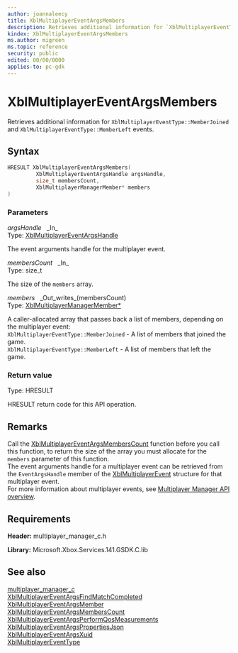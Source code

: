 ```yaml
---
author: joannaleecy
title: XblMultiplayerEventArgsMembers
description: Retrieves additional information for `XblMultiplayerEventType::MemberJoined` and `XblMultiplayerEventType::MemberLeft` events.
kindex: XblMultiplayerEventArgsMembers
ms.author: migreen
ms.topic: reference
security: public
edited: 00/00/0000
applies-to: pc-gdk
---
```


# XblMultiplayerEventArgsMembers  

Retrieves additional information for `XblMultiplayerEventType::MemberJoined` and `XblMultiplayerEventType::MemberLeft` events.  

## Syntax  
  
```cpp
HRESULT XblMultiplayerEventArgsMembers(  
         XblMultiplayerEventArgsHandle argsHandle,  
         size_t membersCount,  
         XblMultiplayerManagerMember* members  
)  
```  
  
### Parameters  
  
*argsHandle* &nbsp;&nbsp;\_In\_  
Type: [XblMultiplayerEventArgsHandle](../handles/xblmultiplayereventargshandle.md)  
  
The event arguments handle for the multiplayer event.  
  
*membersCount* &nbsp;&nbsp;\_In\_  
Type: size_t  
  
The size of the `members` array.  
  
*members* &nbsp;&nbsp;\_Out\_writes\_(membersCount)  
Type: [XblMultiplayerManagerMember*](../structs/xblmultiplayermanagermember.md)  
  
A caller-allocated array that passes back a list of members, depending on the multiplayer event: <br />`XblMultiplayerEventType::MemberJoined` - A list of members that joined the game.  <br />`XblMultiplayerEventType::MemberLeft` - A list of members that left the game.  
  
  
### Return value  
Type: HRESULT
  
HRESULT return code for this API operation.
  
## Remarks  
  
Call the [XblMultiplayerEventArgsMembersCount](xblmultiplayereventargsmemberscount.md) function before you call this function, to return the size of the array you must allocate for the `members` parameter of this function. <br />The event arguments handle for a multiplayer event can be retrieved from the `EventArgsHandle` member of the [XblMultiplayerEvent](../structs/xblmultiplayerevent.md) structure for that multiplayer event.  <br />For more information about multiplayer events, see [Multiplayer Manager API overview](../../../../../live/features/multiplayer/mpm/concepts/live-multiplayer-manager-api-overview.md).
  
## Requirements  
  
**Header:** multiplayer_manager_c.h
  
**Library:** Microsoft.Xbox.Services.141.GSDK.C.lib
  
## See also  
[multiplayer_manager_c](../multiplayer_manager_c_members.md)  
[XblMultiplayerEventArgsFindMatchCompleted](xblmultiplayereventargsfindmatchcompleted.md)  
[XblMultiplayerEventArgsMember](xblmultiplayereventargsmember.md)  
[XblMultiplayerEventArgsMembersCount](xblmultiplayereventargsmemberscount.md)  
[XblMultiplayerEventArgsPerformQosMeasurements](xblmultiplayereventargsperformqosmeasurements.md)  
[XblMultiplayerEventArgsPropertiesJson](xblmultiplayereventargspropertiesjson.md)  
[XblMultiplayerEventArgsXuid](xblmultiplayereventargsxuid.md)  
[XblMultiplayerEventType](../enums/xblmultiplayereventtype.md)
  
  